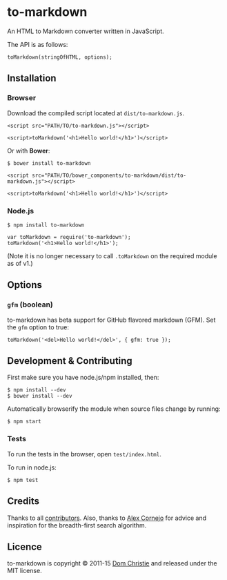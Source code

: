 # to-markdown

An HTML to Markdown converter written in JavaScript.

The API is as follows:

    toMarkdown(stringOfHTML, options);

## Installation

### Browser

Download the compiled script located at `dist/to-markdown.js`.

    <script src="PATH/TO/to-markdown.js"></script>

    <script>toMarkdown('<h1>Hello world!</h1>')</script>

Or with **Bower**:

    $ bower install to-markdown

    <script src="PATH/TO/bower_components/to-markdown/dist/to-markdown.js"></script>

    <script>toMarkdown('<h1>Hello world!</h1>')</script>

### Node.js

    $ npm install to-markdown

    var toMarkdown = require('to-markdown');
    toMarkdown('<h1>Hello world!</h1>');

(Note it is no longer necessary to call `.toMarkdown` on the required module as of v1.)

## Options

### `gfm` (boolean)

to-markdown has beta support for GitHub flavored markdown (GFM). Set the `gfm` option to true:

    toMarkdown('<del>Hello world!</del>', { gfm: true });

## Development & Contributing

First make sure you have node.js/npm installed, then:

    $ npm install --dev
    $ bower install --dev

Automatically browserify the module when source files change by running:

    $ npm start

### Tests

To run the tests in the browser, open `test/index.html`.

To run in node.js:

    $ npm test

## Credits

Thanks to all [contributors](https://github.com/domchristie/to-markdown/graphs/contributors). Also, thanks to [Alex Cornejo](https://github.com/acornejo) for advice and inspiration for the breadth-first search algorithm.

## Licence

to-markdown is copyright &copy; 2011-15 [Dom Christie](http://domchristie.co.uk) and released under the MIT license.